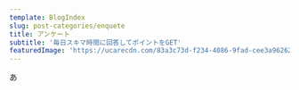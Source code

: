 ```yaml
---
template: BlogIndex
slug: post-categories/enquete
title: アンケート
subtitle: '毎日スキマ時間に回答してポイントをGET'
featuredImage: 'https://ucarecdn.com/83a3c73d-f234-4086-9fad-cee3a9626230/'
---
```


あ